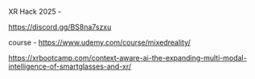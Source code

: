 XR Hack 2025 - 

https://discord.gg/BS8na7szxu

course - https://www.udemy.com/course/mixedreality/

https://xrbootcamp.com/context-aware-ai-the-expanding-multi-modal-intelligence-of-smartglasses-and-xr/

